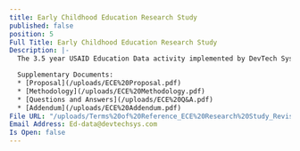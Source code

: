```yaml
---
title: Early Childhood Education Research Study
published: false
position: 5
Full Title: Early Childhood Education Research Study
Description: |-
  The 3.5 year USAID Education Data activity implemented by DevTech Systems, Inc. (DevTech) began in April 2018 with the objective to provide education assessment, data management, and research and evaluation services in support of the USAID Let’s Read Project that targets the Southern, Eastern, Muchinga, North Western, and West provinces of Zambia. Under USAID Education Data activity, DevTech is running a competitive procurement to hire a local survey firm to support data collection for its Early Childhood Education Research Study.

  Supplementary Documents:
  * [Proposal](/uploads/ECE%20Proposal.pdf)
  * [Methodology](/uploads/ECE%20Methodology.pdf)
  * [Questions and Answers](/uploads/ECE%20Q&A.pdf)
  * [Addendum](/uploads/ECE%20Addendum.pdf)
File URL: "/uploads/Terms%20of%20Reference_ECE%20Research%20Study_Revised.pdf"
Email Address: Ed-data@devtechsys.com
Is Open: false
---
```


